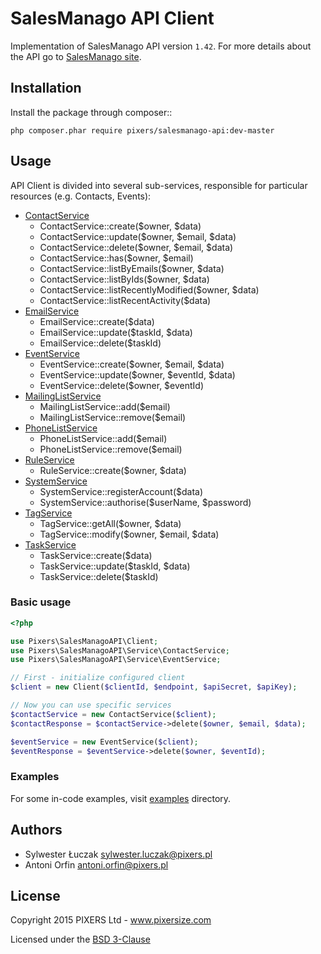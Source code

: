 # SalesManago API Client

Implementation of SalesManago API version `1.42`.
For more details about the API go to [SalesManago site].

## Installation

Install the package through composer::

```
php composer.phar require pixers/salesmanago-api:dev-master
```

## Usage

API Client is divided into several sub-services, responsible for particular resources (e.g. Contacts, Events):

* [ContactService](src/Pixers/SalesManagoAPI/Service/ContactService.php)
    * ContactService::create($owner, $data)
    * ContactService::update($owner, $email, $data)
    * ContactService::delete($owner, $email, $data)
    * ContactService::has($owner, $email)
    * ContactService::listByEmails($owner, $data)
    * ContactService::listByIds($owner, $data)
    * ContactService::listRecentlyModified($owner, $data)
    * ContactService::listRecentActivity($data)
* [EmailService](src/Pixers/SalesManagoAPI/Service/EmailService.php)
    * EmailService::create($data)
    * EmailService::update($taskId, $data)
    * EmailService::delete($taskId)
* [EventService](src/Pixers/SalesManagoAPI/Service/EventService.php)
    * EventService::create($owner, $email, $data)
    * EventService::update($owner, $eventId, $data)
    * EventService::delete($owner, $eventId)
* [MailingListService](src/Pixers/SalesManagoAPI/Service/MailingListService.php)
    * MailingListService::add($email)
    * MailingListService::remove($email)
* [PhoneListService](src/Pixers/SalesManagoAPI/Service/PhoneListService.php)
    * PhoneListService::add($email)
    * PhoneListService::remove($email)
* [RuleService](src/Pixers/SalesManagoAPI/Service/RuleService.php)
    * RuleService::create($owner, $data)
* [SystemService](src/Pixers/SalesManagoAPI/Service/SystemService.php)
    * SystemService::registerAccount($data)
    * SystemService::authorise($userName, $password)
* [TagService](src/Pixers/SalesManagoAPI/Service/TagService.php)
    * TagService::getAll($owner, $data)
    * TagService::modify($owner, $email, $data)
* [TaskService](src/Pixers/SalesManagoAPI/Service/TaskService.php)
    * TaskService::create($data)
    * TaskService::update($taskId, $data)
    * TaskService::delete($taskId)

### Basic usage

```php
<?php

use Pixers\SalesManagoAPI\Client;
use Pixers\SalesManagoAPI\Service\ContactService;
use Pixers\SalesManagoAPI\Service\EventService;

// First - initialize configured client
$client = new Client($clientId, $endpoint, $apiSecret, $apiKey);

// Now you can use specific services
$contactService = new ContactService($client);
$contactResponse = $contactService->delete($owner, $email, $data);

$eventService = new EventService($client);
$eventResponse = $eventService->delete($owner, $eventId);
```

### Examples

For some in-code examples, visit [examples](examples/) directory.

## Authors

* Sylwester Łuczak <sylwester.luczak@pixers.pl>
* Antoni Orfin <antoni.orfin@pixers.pl>

## License

Copyright 2015 PIXERS Ltd - www.pixersize.com

Licensed under the [BSD 3-Clause](LICENSE)

[SalesManago site]:http://www.salesmanago.pl/marketing-automation/developers.htm